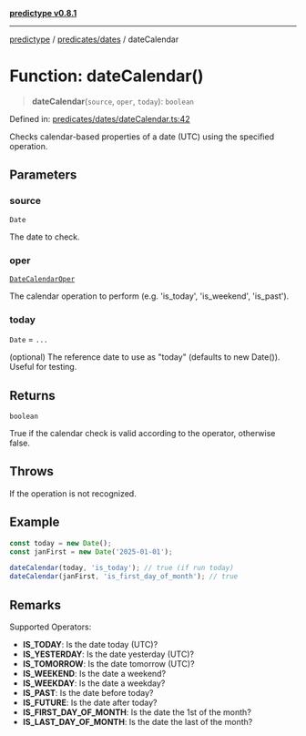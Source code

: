 [**predictype v0.8.1**](../../../README.md)

***

[predictype](../../../modules.md) / [predicates/dates](../README.md) / dateCalendar

# Function: dateCalendar()

> **dateCalendar**(`source`, `oper`, `today`): `boolean`

Defined in: [predicates/dates/dateCalendar.ts:42](https://github.com/maduhaime/predictype/blob/2310adbaccb6fbc00cdab8e345e79bd5b09e40f5/src/predicates/dates/dateCalendar.ts#L42)

Checks calendar-based properties of a date (UTC) using the specified operation.

## Parameters

### source

`Date`

The date to check.

### oper

[`DateCalendarOper`](../../../dates/enums/type-aliases/DateCalendarOper.md)

The calendar operation to perform (e.g. 'is_today', 'is_weekend', 'is_past').

### today

`Date` = `...`

(optional) The reference date to use as "today" (defaults to new Date()). Useful for testing.

## Returns

`boolean`

True if the calendar check is valid according to the operator, otherwise false.

## Throws

If the operation is not recognized.

## Example

```ts
const today = new Date();
const janFirst = new Date('2025-01-01');

dateCalendar(today, 'is_today'); // true (if run today)
dateCalendar(janFirst, 'is_first_day_of_month'); // true
```

## Remarks

Supported Operators:
- **IS_TODAY**: Is the date today (UTC)?
- **IS_YESTERDAY**: Is the date yesterday (UTC)?
- **IS_TOMORROW**: Is the date tomorrow (UTC)?
- **IS_WEEKEND**: Is the date a weekend?
- **IS_WEEKDAY**: Is the date a weekday?
- **IS_PAST**: Is the date before today?
- **IS_FUTURE**: Is the date after today?
- **IS_FIRST_DAY_OF_MONTH**: Is the date the 1st of the month?
- **IS_LAST_DAY_OF_MONTH**: Is the date the last of the month?
